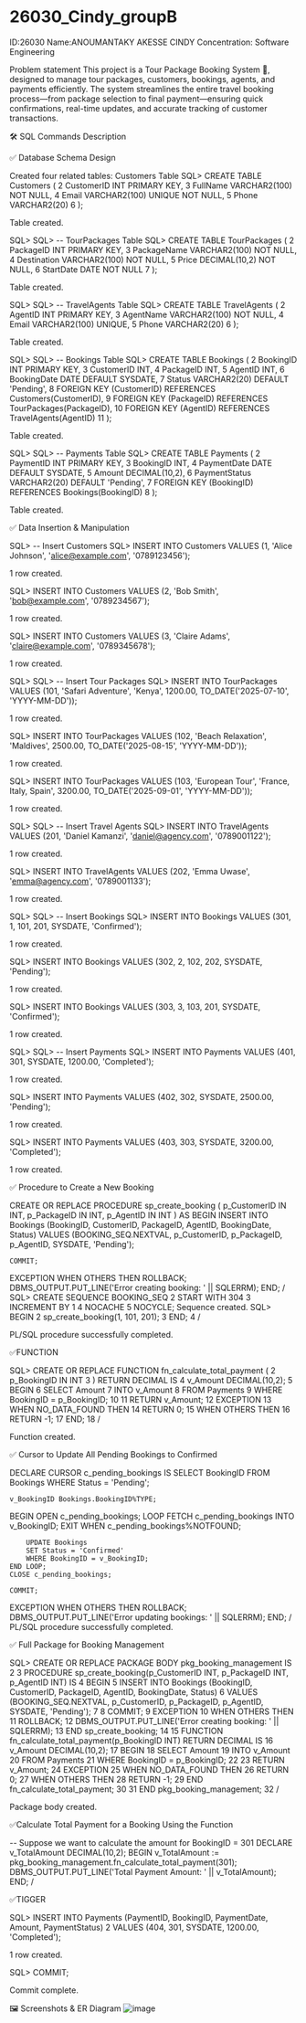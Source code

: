 # 26030_Cindy_groupB  

ID:26030
Name:ANOUMANTAKY AKESSE CINDY 
Concentration: Software Engineering

  Problem statement
  This project is a Tour Package Booking System 🧳, designed to manage tour packages, customers, bookings, agents, and payments efficiently. The system streamlines the entire travel booking process—from package selection to final payment—ensuring quick confirmations, real-time updates, and accurate tracking of customer transactions.

🛠️ SQL Commands Description

✅ Database Schema Design

Created four related tables:
 Customers Table
SQL> CREATE TABLE Customers (
  2      CustomerID INT PRIMARY KEY,
  3      FullName VARCHAR2(100) NOT NULL,
  4      Email VARCHAR2(100) UNIQUE NOT NULL,
  5      Phone VARCHAR2(20)
  6  );

Table created.

SQL>
SQL> -- TourPackages Table
SQL> CREATE TABLE TourPackages (
  2      PackageID INT PRIMARY KEY,
  3      PackageName VARCHAR2(100) NOT NULL,
  4      Destination VARCHAR2(100) NOT NULL,
  5      Price DECIMAL(10,2) NOT NULL,
  6      StartDate DATE NOT NULL
  7  );

Table created.

SQL>
SQL> -- TravelAgents Table
SQL> CREATE TABLE TravelAgents (
  2      AgentID INT PRIMARY KEY,
  3      AgentName VARCHAR2(100) NOT NULL,
  4      Email VARCHAR2(100) UNIQUE,
  5      Phone VARCHAR2(20)
  6  );

Table created.

SQL>
SQL> -- Bookings Table
SQL> CREATE TABLE Bookings (
  2      BookingID INT PRIMARY KEY,
  3      CustomerID INT,
  4      PackageID INT,
  5      AgentID INT,
  6      BookingDate DATE DEFAULT SYSDATE,
  7      Status VARCHAR2(20) DEFAULT 'Pending',
  8      FOREIGN KEY (CustomerID) REFERENCES Customers(CustomerID),
  9      FOREIGN KEY (PackageID) REFERENCES TourPackages(PackageID),
 10      FOREIGN KEY (AgentID) REFERENCES TravelAgents(AgentID)
 11  );

Table created.

SQL>
SQL> -- Payments Table
SQL> CREATE TABLE Payments (
  2      PaymentID INT PRIMARY KEY,
  3      BookingID INT,
  4      PaymentDate DATE DEFAULT SYSDATE,
  5      Amount DECIMAL(10,2),
  6      PaymentStatus VARCHAR2(20) DEFAULT 'Pending',
  7      FOREIGN KEY (BookingID) REFERENCES Bookings(BookingID)
  8  );

Table created.

✅ Data Insertion & Manipulation

SQL> -- Insert Customers
SQL> INSERT INTO Customers VALUES (1, 'Alice Johnson', 'alice@example.com', '0789123456');

1 row created.

SQL> INSERT INTO Customers VALUES (2, 'Bob Smith', 'bob@example.com', '0789234567');

1 row created.

SQL> INSERT INTO Customers VALUES (3, 'Claire Adams', 'claire@example.com', '0789345678');

1 row created.

SQL>
SQL> -- Insert Tour Packages
SQL> INSERT INTO TourPackages VALUES (101, 'Safari Adventure', 'Kenya', 1200.00, TO_DATE('2025-07-10', 'YYYY-MM-DD'));

1 row created.

SQL> INSERT INTO TourPackages VALUES (102, 'Beach Relaxation', 'Maldives', 2500.00, TO_DATE('2025-08-15', 'YYYY-MM-DD'));

1 row created.

SQL> INSERT INTO TourPackages VALUES (103, 'European Tour', 'France, Italy, Spain', 3200.00, TO_DATE('2025-09-01', 'YYYY-MM-DD'));

1 row created.

SQL>
SQL> -- Insert Travel Agents
SQL> INSERT INTO TravelAgents VALUES (201, 'Daniel Kamanzi', 'daniel@agency.com', '0789001122');

1 row created.

SQL> INSERT INTO TravelAgents VALUES (202, 'Emma Uwase', 'emma@agency.com', '0789001133');

1 row created.

SQL>
SQL> -- Insert Bookings
SQL> INSERT INTO Bookings VALUES (301, 1, 101, 201, SYSDATE, 'Confirmed');

1 row created.

SQL> INSERT INTO Bookings VALUES (302, 2, 102, 202, SYSDATE, 'Pending');

1 row created.

SQL> INSERT INTO Bookings VALUES (303, 3, 103, 201, SYSDATE, 'Confirmed');

1 row created.

SQL>
SQL> -- Insert Payments
SQL> INSERT INTO Payments VALUES (401, 301, SYSDATE, 1200.00, 'Completed');

1 row created.

SQL> INSERT INTO Payments VALUES (402, 302, SYSDATE, 2500.00, 'Pending');

1 row created.

SQL> INSERT INTO Payments VALUES (403, 303, SYSDATE, 3200.00, 'Completed');

1 row created.

✅ Procedure to Create a New Booking

CREATE OR REPLACE PROCEDURE sp_create_booking (
    p_CustomerID IN INT,
    p_PackageID IN INT,
    p_AgentID IN INT
) AS
BEGIN
    INSERT INTO Bookings (BookingID, CustomerID, PackageID, AgentID, BookingDate, Status)
    VALUES (BOOKING_SEQ.NEXTVAL, p_CustomerID, p_PackageID, p_AgentID, SYSDATE, 'Pending');

    COMMIT;
EXCEPTION
    WHEN OTHERS THEN
        ROLLBACK;
        DBMS_OUTPUT.PUT_LINE('Error creating booking: ' || SQLERRM);
END;
/
SQL> CREATE SEQUENCE BOOKING_SEQ
  2  START WITH 304
  3  INCREMENT BY 1
  4  NOCACHE
  5  NOCYCLE;
Sequence created.
SQL> BEGIN
  2      sp_create_booking(1, 101, 201);
  3  END;
  4  /

PL/SQL procedure successfully completed.


✅FUNCTION


SQL> CREATE OR REPLACE FUNCTION fn_calculate_total_payment (
  2      p_BookingID IN INT
  3  ) RETURN DECIMAL IS
  4      v_Amount DECIMAL(10,2);
  5  BEGIN
  6      SELECT Amount
  7      INTO v_Amount
  8      FROM Payments
  9      WHERE BookingID = p_BookingID;
 10
 11      RETURN v_Amount;
 12  EXCEPTION
 13      WHEN NO_DATA_FOUND THEN
 14          RETURN 0;
 15      WHEN OTHERS THEN
 16          RETURN -1;
 17  END;
 18  /

Function created.

✅ Cursor to Update All Pending Bookings to Confirmed

DECLARE
    CURSOR c_pending_bookings IS
        SELECT BookingID FROM Bookings WHERE Status = 'Pending';

    v_BookingID Bookings.BookingID%TYPE;
BEGIN
    OPEN c_pending_bookings;
    LOOP
        FETCH c_pending_bookings INTO v_BookingID;
        EXIT WHEN c_pending_bookings%NOTFOUND;

        UPDATE Bookings
        SET Status = 'Confirmed'
        WHERE BookingID = v_BookingID;
    END LOOP;
    CLOSE c_pending_bookings;

    COMMIT;
EXCEPTION
    WHEN OTHERS THEN
        ROLLBACK;
        DBMS_OUTPUT.PUT_LINE('Error updating bookings: ' || SQLERRM);
END;
/
PL/SQL procedure successfully completed.

✅ Full Package for Booking Management

SQL> CREATE OR REPLACE PACKAGE BODY pkg_booking_management IS
  2
  3      PROCEDURE sp_create_booking(p_CustomerID INT, p_PackageID INT, p_AgentID INT) IS
  4      BEGIN
  5          INSERT INTO Bookings (BookingID, CustomerID, PackageID, AgentID, BookingDate, Status)
  6          VALUES (BOOKING_SEQ.NEXTVAL, p_CustomerID, p_PackageID, p_AgentID, SYSDATE, 'Pending');
  7
  8          COMMIT;
  9      EXCEPTION
 10          WHEN OTHERS THEN
 11              ROLLBACK;
 12              DBMS_OUTPUT.PUT_LINE('Error creating booking: ' || SQLERRM);
 13      END sp_create_booking;
 14
 15      FUNCTION fn_calculate_total_payment(p_BookingID INT) RETURN DECIMAL IS
 16          v_Amount DECIMAL(10,2);
 17      BEGIN
 18          SELECT Amount
 19          INTO v_Amount
 20          FROM Payments
 21          WHERE BookingID = p_BookingID;
 22
 23          RETURN v_Amount;
 24      EXCEPTION
 25          WHEN NO_DATA_FOUND THEN
 26              RETURN 0;
 27          WHEN OTHERS THEN
 28              RETURN -1;
 29      END fn_calculate_total_payment;
 30
 31  END pkg_booking_management;
 32  /

Package body created.

✅Calculate Total Payment for a Booking Using the Function

-- Suppose we want to calculate the amount for BookingID = 301
DECLARE
    v_TotalAmount DECIMAL(10,2);
BEGIN
    v_TotalAmount := pkg_booking_management.fn_calculate_total_payment(301);
    DBMS_OUTPUT.PUT_LINE('Total Payment Amount: ' || v_TotalAmount);
END;
/

✅TIGGER

SQL> INSERT INTO Payments (PaymentID, BookingID, PaymentDate, Amount, PaymentStatus)
  2  VALUES (404, 301, SYSDATE, 1200.00, 'Completed');

1 row created.

SQL> COMMIT;

Commit complete.  

🖼️ Screenshots & ER Diagram
![image](https://github.com/user-attachments/assets/8cfa5a70-f511-4f48-a48f-eeae79776333)






